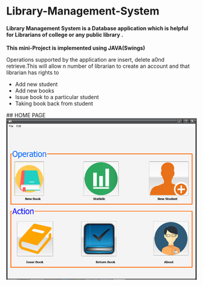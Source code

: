# Library-Management-System
#### Library Management System is a Database application which is helpful for Librarians of college or any public library .
**This mini-Project is implemented using JAVA(Swings)**

Operations supported by the application are insert, delete a0nd retrieve.This will allow n number of librarian to create an account and that librarian has rights to <br/>
<ul>
  <li>Add new student</li>
  <li>Add new books</li>
  <li>Issue book to a particular student</li>
  <li>Taking book back from student</li>
  </ul>
  ## HOME PAGE
  <center><img src="https://github.com/Hackinfinity/Library-Management-System/blob/master/Screenshots/home.png"></center>
